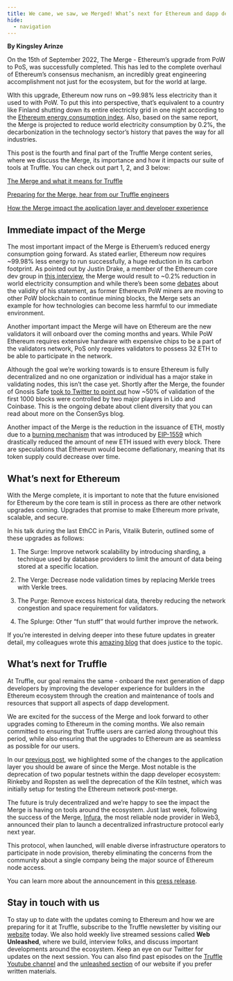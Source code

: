 ```yaml
---
title: We came, we saw, we Merged! What’s next for Ethereum and dapp developer experience at Truffle
hide:
  - navigation
---
```


**By Kingsley Arinze**

On the 15th of September 2022, The Merge - Ethereum’s upgrade from PoW to PoS, was successfully completed. This has led to the complete overhaul of Ethereum’s consensus mechanism, an incredibly great engineering accomplishment not just for the ecosystem, but for the world at large.

WIth this upgrade, Ethereum now runs on ~99.98% less electricity than it used to with PoW. To put this into perspective, that’s equivalent to a country like Finland shutting down its entire electricity grid in one night according to the [Ethereum energy consumption index](https://digiconomist.net/ethereum-energy-consumption). Also, based on the same report, the Merge is projected to reduce world electricity consumption by 0.2%, the decarbonization in the technology sector’s history that paves the way for all industries. 

This post is the fourth and final part of the Truffle Merge content series, where we discuss the Merge, its importance and how it impacts our suite of tools at Truffle. You can check out part 1, 2, and 3 below: 

[The Merge and what it means for Truffle](https://trufflesuite.com/blog/the-merge-and-what-it-means-for-truffle)

[Preparing for the Merge, hear from our Truffle engineers](https://trufflesuite.com/blog/preparing-for-the-merge-hear-from-our-truffle-engineers)

[How the Merge impact the application layer and developer experience](https://trufflesuite.com/blog/how-the-merge-impacts-the-application-layer-and-developer-experience)

## Immediate impact of the Merge

The most important impact of the Merge is Etheruem’s reduced energy consumption going forward. As stated earlier, Ethereum now requires ~99.98% less energy to run successfully, a huge reduction in its carbon footprint. As pointed out by Justin Drake, a member of the Ethereum core dev group in [this interview](https://www.coindesk.com/tech/2022/09/15/the-ethereum-merge-is-done-did-it-work), the Merge would result to ~0.2% reduction in world electricity consumption and while there’s been some [debates](https://www.coindesk.com/layer2/2022/09/19/did-the-ethereum-merge-drop-worldwide-electricity-consumption-by-02) about the validity of his statement, as former Ethereum PoW miners are moving to other PoW blockchain to continue mining blocks, the Merge sets an example for how technologies can become less harmful to our immediate environment. 

Another important impact the Merge will  have on Ethereum are the new validators it will onboard over the coming months and years. While PoW Ethereum requires extensive hardware with expensive chips to be a part of the validators network, PoS only requires validators to possess 32 ETH to be able to participate in the network.

Although the goal we’re working towards is to ensure  Ethereum is fully decentralized and no one organization or individual has a major stake in validating nodes, this isn’t the case yet. Shortly after the Merge, the founder of Gnosis Safe [took to Twitter to point out](https://twitter.com/koeppelmann/status/1570436882483523585?s=20&t=nhd4W81nd_mMZ9vDyPL5FQ) how ~50% of validation of the first 1000 blocks were controlled by two major players in Lido and Coinbase. This is the ongoing debate about client diversity that you can read about more on the ConsenSys blog. 

Another impact of the Merge is the reduction in the issuance of ETH, mostly due to a [burning mechanism](https://www.coindesk.com/layer2/2022/01/05/the-state-of-ethereums-fee-market) that was introduced by [EIP-1559](https://github.com/ethereum/EIPs/blob/master/EIPS/eip-1559.md) which drastically reduced the amount of new ETH issued with every block. There are speculations that Ethereum would become deflationary, meaning that its token supply could decrease over time.

## What’s next for Ethereum

With the Merge complete, it is important to note that the future envisioned for Ethereum by the core team is still in process as there are other network upgrades coming. Upgrades that promise to make Ethereum more private, scalable, and secure.

In his talk during the last EthCC in Paris, Vitalik Buterin, outlined some of these upgrades as follows:

1. The Surge: Improve network scalability by introducing sharding, a technique used by database providers to limit the amount of data being stored at a specific location.

2. The Verge: Decrease node validation times by replacing Merkle trees with Verkle trees.

3. The Purge: Remove excess historical data, thereby reducing the network congestion and space requirement for validators.

4. The Splurge: Other “fun stuff” that would further improve the network.

If you’re interested in delving deeper into these future updates in greater detail, my colleagues wrote this [amazing blog](https://consensys.net/blog/news/the-merge-is-done-whats-next-for-the-ethereum-ecosystem) that does justice to the topic.

## What’s next for Truffle

At Truffle, our goal remains the same - onboard the next generation of dapp developers by improving the developer experience for builders in the Ethereum ecosystem through the  creation and maintenance of tools and resources that support all aspects of dapp development. 

We are excited for the success of the Merge and look forward to other upgrades coming to Ethereum in the coming months. We also remain committed to ensuring that Truffle users are carried along throughout this period, while also ensuring that the upgrades to Ethereum are as seamless as possible for our users.

In our [previous post](https://trufflesuite.com/blog/how-the-merge-impacts-the-application-layer-and-developer-experience), we highlighted some of the changes to the application layer you should be aware of since the Merge. Most notable is the deprecation of two popular testnets within the dapp developer ecosystem: Rinkeby and Ropsten as well the deprecation of the Kiln testnet, which was initially setup for testing the Ethereum network post-merge.

The future is truly decentralized and we’re happy to see the impact the Merge is having on tools around the ecosystem. Just last week, following the success of the Merge, [Infura](http://infura.io), the most reliable node provider in Web3, announced their plan to launch a decentralized infrastructure protocol early next year. 

This protocol, when launched, will enable diverse infrastructure operators to participate in node provision, thereby eliminating the concerns from the community about a single company being the major source of Ethereum node access.

You can learn more about the announcement in this [press release](https://consensys.net/blog/press-release/infura-announces-plan-to-foster-a-decentralized-infrastructure-ecosystem).

## Stay in touch with us

To stay up to date with the updates coming to Ethereum and how we are preparing for it at Truffle, subscribe to the Truffle newsletter by visiting our [website](https://trufflesuite.com) today. We also hold weekly live streamed sessions called **Web Unleashed**, where we build, interview folks, and discuss important developments around the ecosystem. Keep an eye on our Twitter for updates on the next session. You can also find past episodes on the [Truffle Youtube channel](https://www.youtube.com/c/TruffleSuite) and the [unleashed section](https://trufflesuite.com/unleashed) of our website if you prefer written materials.